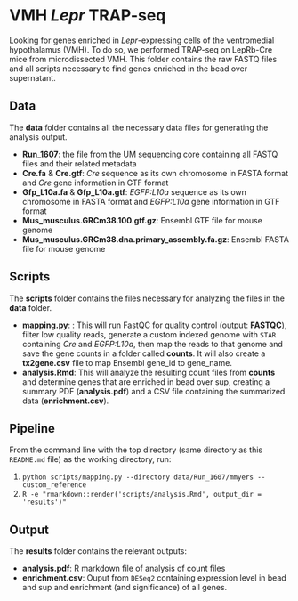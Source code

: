 # VMH *Lepr* TRAP-seq

Looking for genes enriched in *Lepr*-expressing cells of the ventromedial hypothalamus (VMH). To do so, we performed TRAP-seq on LepRb-Cre mice from microdissected VMH. This folder contains the raw FASTQ files and all scripts necessary to find genes enriched in the bead over supernatant.

## Data
The **data** folder contains all the necessary data files for generating the analysis output.
* **Run_1607**: the file from the UM sequencing core containing all FASTQ files and their related metadata
* **Cre.fa** & **Cre.gtf**: *Cre* sequence as its own chromosome in FASTA format and *Cre* gene information in GTF format
* **Gfp_L10a.fa** & **Gfp_L10a.gtf**: *EGFP:L10a* sequence as its own chromosome in FASTA format and *EGFP:L10a* gene information in GTF format
* **Mus_musculus.GRCm38.100.gtf.gz**: Ensembl GTF file for mouse genome
* **Mus_musculus.GRCm38.dna.primary_assembly.fa.gz**: Ensembl FASTA file for mouse genome

## Scripts
The **scripts** folder contains the files necessary for analyzing the files in the **data** folder.
* **mapping.py**: : This will run FastQC for quality control (output: **FASTQC**), filter low quality reads, generate a custom indexed genome with `STAR` containing *Cre* and *EGFP:L10a*, then map the reads to that genome and save the gene counts in a folder called **counts**. It will also create a **tx2gene.csv** file to map Ensembl gene_id to gene_name.
* **analysis.Rmd**: This will analyze the resulting count files from **counts** and determine genes that are enriched in bead over sup, creating a summary PDF (**analysis.pdf**) and a CSV file containing the summarized data (**enrichment.csv**).

## Pipeline
From the command line with the top directory (same directory as this `README.md` file) as the working directory, run:
1. `python scripts/mapping.py --directory data/Run_1607/mmyers --custom_reference`
2. `R -e "rmarkdown::render('scripts/analysis.Rmd', output_dir = 'results')"`

## Output
The **results** folder contains the relevant outputs:
* **analysis.pdf**: R markdown file of analysis of count files
* **enrichment.csv**: Ouput from `DESeq2` containing expression level in bead and sup and enrichment (and significance) of all genes.

